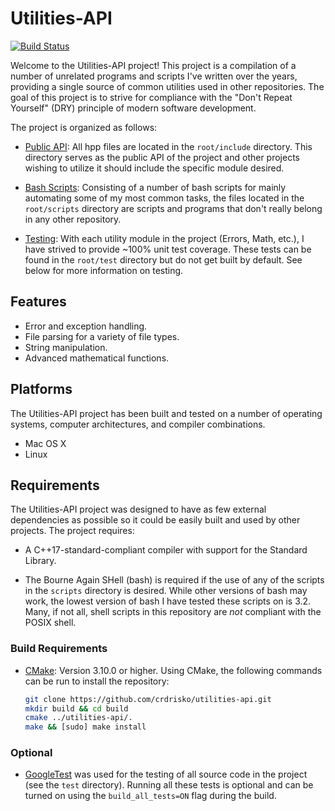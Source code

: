 # Utilities-API

[![Build Status](https://travis-ci.com/crdrisko/utilities-api.svg?branch=master)](https://travis-ci.com/crdrisko/utilities-api)

Welcome to the Utilities-API project! This project is a compilation of a number of unrelated programs and scripts I've written over the years, providing a single source of common utilities used in other repositories. The goal of this project is to strive for compliance with the "Don't Repeat Yourself" (DRY) principle of modern software development.

The project is organized as follows:

- [Public API](https://github.com/crdrisko/utilities-api/tree/master/include): All hpp files are located in the `root/include` directory. This directory serves as the public API of the project and other projects wishing to utilize it should include the specific module desired.

- [Bash Scripts](https://github.com/crdrisko/utilities-api/tree/master/scripts): Consisting of a number of bash scripts for mainly automating some of my most common tasks, the files located in the `root/scripts` directory are scripts and programs that don't really belong in any other repository.

- [Testing](https://github.com/crdrisko/utilities-api/tree/master/test): With each utility module in the project (Errors, Math, etc.), I have strived to provide ~100% unit test coverage. These tests can be found in the `root/test` directory but do not get built by default. See below for more information on testing.

## Features

- Error and exception handling.
- File parsing for a variety of file types.
- String manipulation.
- Advanced mathematical functions.

## Platforms

The Utilities-API project has been built and tested on a number of operating systems, computer architectures, and compiler combinations.

- Mac OS X
- Linux

## Requirements

The Utilities-API project was designed to have as few external dependencies as possible so it could be easily built and used by other projects. The project requires:

- A C++17-standard-compliant compiler with support for the Standard Library.

- The Bourne Again SHell (bash) is required if the use of any of the scripts in the `scripts` directory is desired. While other versions of bash may work, the lowest version of bash I have tested these scripts on is 3.2. Many, if not all, shell scripts in this repository are *not* compliant with the POSIX shell.

### Build Requirements

- [CMake](https://cmake.org): Version 3.10.0 or higher. Using CMake, the following commands can be run to install the repository:

    ```bash
    git clone https://github.com/crdrisko/utilities-api.git
    mkdir build && cd build
    cmake ../utilities-api/.
    make && [sudo] make install
    ```

### Optional

- [GoogleTest](https://github.com/google/googletest) was used for the testing of all source code in the project (see the `test` directory). Running all these tests is optional and can be turned on using the `build_all_tests=ON` flag during the build.

